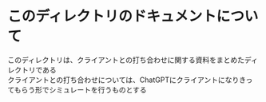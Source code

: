 # このディレクトリのドキュメントについて

このディレクトリは、クライアントとの打ち合わせに関する資料をまとめたディレクトリである  
クライアントとの打ち合わせについては、ChatGPTにクライアントになりきってもらう形でシミュレートを行うものとする  
